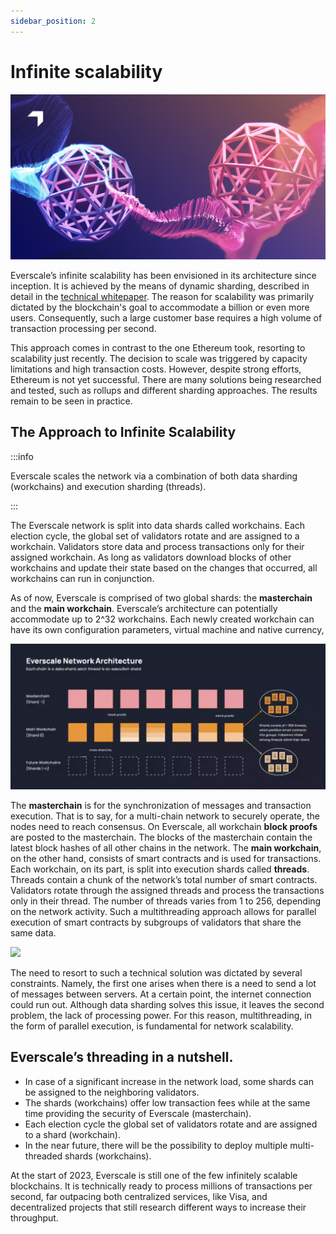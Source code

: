 ```yaml
---
sidebar_position: 2
---
```


# Infinite scalability

![](img/Two_spheres2.jpg)

Everscale’s infinite scalability has been envisioned in its architecture since inception. It is achieved by the means of dynamic sharding, described in detail in the [technical whitepaper](https://everscale.network/docs/everscale-whitepaper.pdf). The reason for scalability was primarily dictated by the blockchain's goal to accommodate a billion or even more users. Consequently, such a large customer base requires a high volume of transaction processing per second.

This approach comes in contrast to the one Ethereum took, resorting to scalability just recently. The decision to scale was triggered by capacity limitations and high transaction costs. However, despite strong efforts, Ethereum is not yet successful. There are many solutions being researched and tested, such as rollups and different sharding approaches. The results remain to be seen in practice. 

## The Approach to Infinite Scalability

:::info

Everscale scales the network via a combination of both data sharding (workchains) and execution sharding (threads).

:::

The Everscale network is split into data shards called workchains. Each election cycle, the global set of validators rotate and are assigned to a workchain. Validators store data and process transactions only for their assigned workchain. As long as validators download blocks of other workchains and update their state based on the changes that occurred, all workchains can run in conjunction.

As of now, Everscale is comprised of two global shards: the **masterchain** and the **main workchain**. Everscale’s architecture can potentially accommodate up to 2^32 workchains. Each newly created workchain can have its own configuration parameters, virtual machine and native currency,

![](img/network-architecture.gif)

The **masterchain** is for the synchronization of messages and transaction execution. That is to say, for a multi-chain network to securely operate, the nodes need to reach consensus. On Everscale, all workchain **block proofs** are posted to the masterchain. The blocks of the masterchain contain the latest block hashes of all other chains in the network. The **main workchain**, on the other hand, consists of smart contracts and is used for transactions. Each workchain, on its part, is split into execution shards called **threads**. Threads contain a chunk of the network’s total number of smart contracts. Validators rotate through the assigned threads and process the transactions only in their thread. The number of threads varies from 1 to 256, depending on the network activity. Such a multithreading approach allows for parallel execution of smart contracts by subgroups of validators that share the same data. 

![](img/Everscale_s-parallel-smart-contracts-execution_1-50.gif)

The need to resort to such a technical solution was dictated by several constraints. Namely, the first one arises when there is a need to send a lot of messages between servers. At a certain point, the internet connection could run out. Although data sharding solves this issue, it leaves the second problem, the lack of processing power. For this reason, multithreading, in the form of parallel execution, is fundamental for network scalability. 

## Everscale’s threading in a nutshell.

- In case of a significant increase in the network load, some shards can be assigned to the neighboring validators.
- The shards (workchains) offer low transaction fees while at the same time providing the security of Everscale (masterchain).
- Each election cycle the global set of validators rotate and are assigned to a shard (workchain).
- In the near future, there will be the possibility to deploy multiple multi-threaded shards (workchains).

At the start of 2023, Everscale is still one of the few infinitely scalable blockchains. It is technically ready to process millions of transactions per second, far outpacing both centralized services, like Visa, and decentralized projects that still research different ways to increase their throughput. 
